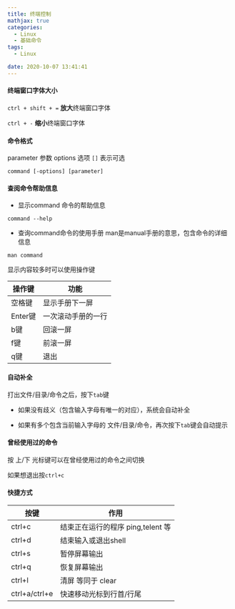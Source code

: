 ```yaml
---
title: 终端控制
mathjax: true
categories:
  - Linux
  - 基础命令
tags:
  - Linux

date: 2020-10-07 13:41:41
---
```



#### 终端窗口字体大小

`ctrl + shift + =` **放大**终端窗口字体

`ctrl + -` **缩小**终端窗口字体

#### 命令格式

parameter 参数
options 选项
`[]` 表示可选

```
command [-options] [parameter]
```

#### 查阅命令帮助信息

+ 显示command 命令的帮助信息

```
command --help
```

+ 查询command命令的使用手册 man是manual手册的意思，包含命令的详细信息

```
man command
```

显示内容较多时可以使用操作键

|操作键|功能|
|---|---|
|空格键|显示手册下一屏|
|Enter键|一次滚动手册的一行|
|b键|回滚一屏|
|f键|前滚一屏|
|q键|退出|

#### 自动补全

打出文件/目录/命令之后，按下`tab`键

+ 如果没有歧义（包含输入字母有唯一的对应），系统会自动补全

+ 如果有多个包含当前输入字母的 文件/目录/命令，再次按下`tab`键会自动提示

#### 曾经使用过的命令

按 上/下 光标键可以在曾经使用过的命令之间切换

如果想退出按`ctrl+c`

#### 快捷方式

|按键|作用|
|---|---|
|ctrl+c|结束正在运行的程序 ping,telent 等|
|ctrl+d|结束输入或退出shell|
|ctrl+s|暂停屏幕输出|
|ctrl+q|恢复屏幕输出|
|ctrl+l|清屏 等同于 clear|
|ctrl+a/ctrl+e|快速移动光标到行首/行尾|